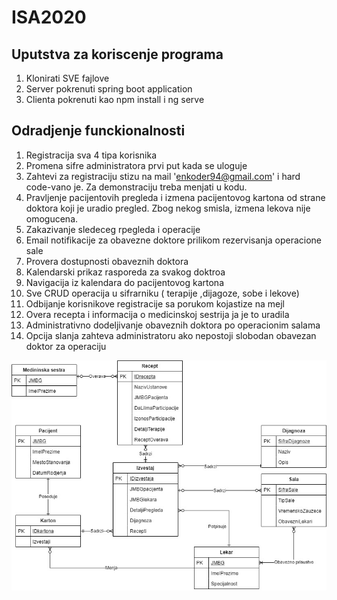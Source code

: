 # ISA2020
## Uputstva za koriscenje programa
1. Klonirati SVE fajlove
2. Server pokrenuti spring boot application
3. Clienta pokrenuti kao npm install i  ng serve 


## Odradjenje funckionalnosti
1. Registracija sva 4 tipa korisnika
2. Promena sifre administratora prvi put kada se uloguje
3. Zahtevi za registraciju stizu na mail 'enkoder94@gmail.com' i hard code-vano je. Za demonstraciju treba menjati u kodu.
4. Pravljenje pacijentovih pregleda i izmena pacijentovog kartona od strane doktora koji je uradio pregled. Zbog nekog smisla, izmena lekova nije omogucena.
5. Zakazivanje sledeceg rpegleda i operacije
6. Email notifikacije za obavezne doktore prilikom rezervisanja operacione sale
7. Provera dostupnosti obaveznih doktora
8. Kalendarski prikaz rasporeda za svakog doktroa
9. Navigacija iz kalendara do pacijentovog kartona
10. Sve CRUD operacija u sifrarniku ( terapije ,dijagoze, sobe i lekove)
11. Odbijanje korisnikove registracije sa porukom kojastize na mejl
12. Overa recepta i informacija o medicinskoj sestrija ja je to uradila
13. Administrativno dodeljivanje obaveznih doktora po operacionim salama
14. Opcija slanja zahteva administratoru ako nepostoji slobodan obavezan doktor za operaciju 


![Model podataka](/ModelPodataka.jpg)
